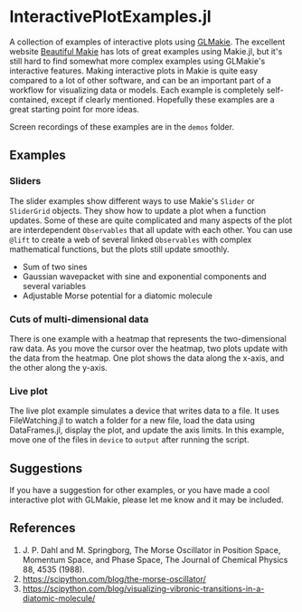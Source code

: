 # InteractivePlotExamples.jl

A collection of examples of interactive plots using [GLMakie](https://docs.makie.org).
The excellent website [Beautiful Makie](https://beautiful.makie.org/) has lots of great examples using Makie.jl, but it's still hard to find somewhat more complex examples using GLMakie's interactive features. Making interactive plots in Makie is quite easy compared to a lot of other software, and can be an important part of a workflow for visualizing data or models. Each example is completely self-contained, except if clearly mentioned. Hopefully these examples are a great starting point for more ideas.

Screen recordings of these examples are in the `demos` folder.

## Examples

### Sliders
The slider examples show different ways to use Makie's `Slider` or `SliderGrid`
objects. They show how to update a plot when a function updates. Some of these are quite complicated and many aspects of the plot are interdependent `Observables` that all update with each other. You can use `@lift` to create a web of several linked `Observables` with complex mathematical functions, but the plots still update smoothly.

- Sum of two sines
- Gaussian wavepacket with sine and exponential components and several variables
- Adjustable Morse potential for a diatomic molecule

### Cuts of multi-dimensional data
There is one example with a heatmap that represents the two-dimensional raw data.
As you move the cursor over the heatmap, two plots update with the data from the heatmap. One plot shows the data along the x-axis, and the other along the y-axis.

### Live plot
The live plot example simulates a device that writes data to a file. It uses FileWatching.jl to watch a folder for a new file, load the data using DataFrames.jl, display the plot, and update the axis limits. In this example, move one of the files in `device` to `output` after running the script.

## Suggestions
If you have a suggestion for other examples, or you have made a cool interactive plot with GLMakie, please let me know and it may be included.

## References
1. J. P. Dahl and M. Springborg, The Morse Oscillator in Position Space, Momentum Space, and Phase Space, The Journal of Chemical Physics 88, 4535 (1988).
2. https://scipython.com/blog/the-morse-oscillator/
3. https://scipython.com/blog/visualizing-vibronic-transitions-in-a-diatomic-molecule/